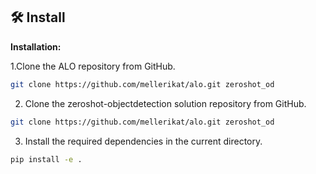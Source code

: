 
## :hammer_and_wrench: Install 

**Installation:**

1.Clone the ALO repository from GitHub.

```bash
git clone https://github.com/mellerikat/alo.git zeroshot_od
```

2. Clone the zeroshot-objectdetection solution repository from GitHub.

```bash
git clone https://github.com/mellerikat/alo.git zeroshot_od
```

3. Install the required dependencies in the current directory.

```bash
pip install -e .
```
